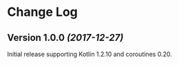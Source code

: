 Change Log
==========

Version 1.0.0 *(2017-12-27)*
----------------------------

Initial release supporting Kotlin 1.2.10 and coroutines 0.20.
